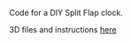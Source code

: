 Code for a DIY Split Flap clock.

3D files and instructions [here](https://makerworld.com/en/models/1045068#profileId-1030702)
